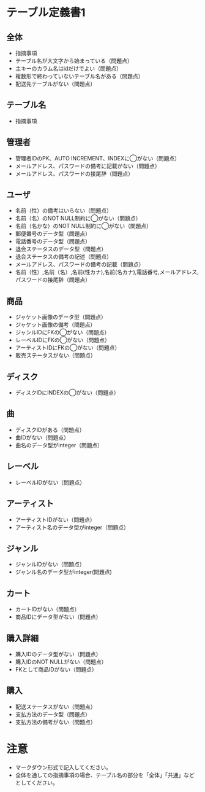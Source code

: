 # テーブル定義書1
## 全体
- 指摘事項
- テーブル名が大文字から始まっている（問題点）
- 主キーのカラム名はidだけでよい（問題点）
- 複数形で終わっていないテーブル名がある（問題点）
- 配送先テーブルがない（問題点）

## テーブル名
- 指摘事項

## 管理者
- 管理者IDのPK、AUTO INCREMENT、INDEXに◯がない（問題点）
- メールアドレス、パスワードの備考に記載がない（問題点）
- メールアドレス、パスワードの接尾辞（問題点）

## ユーザ
- 名前（性）の備考はいらない（問題点）
- 名前（名）のNOT NULL制約に◯がない（問題点）
- 名前（名かな）のNOT NULL制約に◯がない（問題点）
- 郵便番号のデータ型（問題点）
- 電話番号のデータ型（問題点）
- 退会ステータスのデータ型（問題点）
- 退会ステータスの備考の記述（問題点）
- メールアドレス、パスワードの備考の記載（問題点）
- 名前（性）,名前（名）,名前(性カナ),名前(名カナ),電話番号,メールアドレス,パスワードの接尾辞（問題点）

## 商品
- ジャケット画像のデータ型（問題点）
- ジャケット画像の備考（問題点）
- ジャンルIDにFKの◯がない（問題点）
- レーベルIDにFKの◯がない（問題点）
- アーティストIDにFKの◯がない（問題点）
- 販売ステータスがない（問題点）

## ディスク
- ディスクIDにINDEXの◯がない（問題点）

## 曲
- ディスクIDがある（問題点）
- 曲IDがない（問題点）
- 曲名のデータ型がinteger（問題点）

## レーベル
- レーベルIDがない（問題点）

## アーティスト
- アーティストIDがない（問題点）
- アーティスト名のデータ型がinteger（問題点）

## ジャンル
- ジャンルIDがない（問題点）
- ジャンル名のデータ型がinteger(問題点)

## カート
- カートIDがない（問題点）
- 商品IDにデータ型がない（問題点）

## 購入詳細
- 購入IDのデータ型がない（問題点）
- 購入IDのNOT NULLがない（問題点）
- FKとして商品IDがない（問題点）

## 購入
- 配送ステータスがない（問題点）
- 支払方法のデータ型（問題点）
- 支払方法の備考がない（問題点）

# 注意
* マークダウン形式で記入してください。
* 全体を通しての指摘事項の場合、テーブル名の部分を「全体」「共通」などとしてください。
